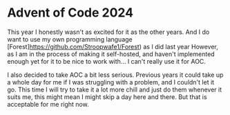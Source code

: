 # Advent of Code 2024

This year I honestly wasn't as excited for it as the other years. And I do want to use my own programming language [Forest]https://github.com/Stroopwafe1/Forest) as I did last year
However, as I am in the process of making it self-hosted, and haven't implemented enough yet for it to be nice to work with... I can't really use it for AOC.

I also decided to take AOC a bit less serious. Previous years it could take up a whole day for me if I was struggling with a problem, and I couldn't let it go. This time I will try to take it a lot more chill and just do them whenever it suits me, this might mean I might skip a day here and there. But that is acceptable for me right now.
